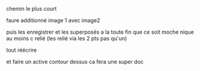 chemin le plus court 

faure additionné image 1 avec image2

puis les enregistrer et les superposés a la toute fin que ce soit moche nique au moins c relié (les relié via les 2 pts pas qu'un)




tout réécrire

et faire un active contour dessus ca fera une super doc 
 



 































